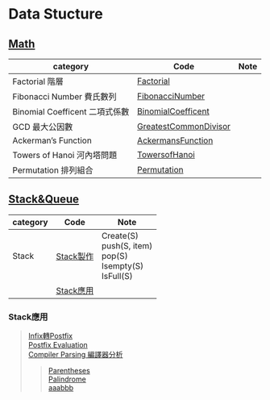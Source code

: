 # Data Stucture
## [Math](https://github.com/thezu-twt/DS_1/tree/main/Math)
|category|Code|Note|
|---|---|---|
|Factorial 階層|[Factorial](https://github.com/thezu-twt/DS_1/blob/main/Math/Factorial)||
|Fibonacci Number 費氏數列|[FibonacciNumber](https://github.com/thezu-twt/DS_1/blob/main/Math/FibonacciNumber)||
|Binomial Coefficent 二項式係數|[BinomialCoefficent](https://github.com/thezu-twt/DS_1/blob/main/Math/BinomialCoefficent)||
|GCD 最大公因數|[GreatestCommonDivisor](https://github.com/thezu-twt/DS_1/blob/main/Math/GreatestCommonDivisor)||
|Ackerman’s Function|[AckermansFunction](https://github.com/thezu-twt/DS_1/blob/main/Math/AckermansFunction)||
|Towers of Hanoi 河內塔問題|[TowersofHanoi](https://github.com/thezu-twt/DS_1/blob/main/Math/TowersofHanoi)||
|Permutation 排列組合|[Permutation](https://github.com/thezu-twt/DS_1/blob/main/Math/Permutation)||

## [Stack&Queue](https://github.com/thezu-twt/DS_1/tree/main/Stack%26Queue)
|category|Code|Note|
|---|---|---|
|Stack|[Stack製作](https://github.com/thezu-twt/DS_1/blob/main/Stack%26Queue/Stack)|Create(S)<br>push(S, item)<br>pop(S)<br>Isempty(S)<br>IsFull(S)<br>|
||[Stack應用](https://github.com/thezu-twt/DS_1/tree/main/Stack%26Queue/StackApp)||
### Stack應用
>[Infix轉Postfix](https://github.com/thezu-twt/DS_1/blob/main/Stack%26Queue/StackApp/InfixtoPostfix)<br>
>[Postfix Evaluation](https://github.com/thezu-twt/DS_1/blob/main/Stack%26Queue/StackApp/PostfixEvaluation)<br>
>[Compiler Parsing 編譯器分析](https://github.com/thezu-twt/DS_1/tree/main/Stack%26Queue/StackApp/CompilerParsing)<br>
>>[Parentheses](https://github.com/thezu-twt/DS_1/blob/main/Stack%26Queue/StackApp/CompilerParsing/Parentheses)<br>
>>[Palindrome](https://github.com/thezu-twt/DS_1/blob/main/Stack%26Queue/StackApp/CompilerParsing/Palindrome)<br>
>>[aaabbb](https://github.com/thezu-twt/DS_1/blob/main/Stack%26Queue/StackApp/CompilerParsing/aaabbb)
